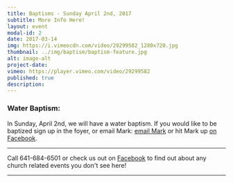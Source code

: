 ```yaml
---
title: Baptisms - Sunday April 2nd, 2017
subtitle: More Info Here!
layout: event
modal-id: 2
date: 2017-03-14
img: https://i.vimeocdn.com/video/29299582_1280x720.jpg
thumbnail: ../img/baptism/baptism-feature.jpg
alt: image-alt
project-date:
vimeo: https://player.vimeo.com/video/29299582
published: true
description:
---
```


### Water Baptism:

In Sunday, April 2nd, we will have a water baptism.
If you would like to be baptized sign up in the foyer, or email Mark: [email Mark](mailto:bridge_mark@msn.com) or hit Mark up [on Facebook](https://www.facebook.com/mark.p.hornback).



-----

Call 641-684-6501 or check us out on <a href="https://www.facebook.com/FirstChurchOfTheOpenBibleOfOttumwa/" target="_blank">Facebook</a> to find out about any church related events you don't see here!

------

